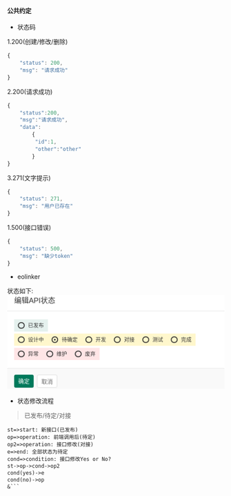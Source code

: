 #### 公共约定

- 状态码  

1.200(创建/修改/删除)  
```js
{
    "status": 200,
    "msg": "请求成功"
}
```
2.200(请求成功)
```js
{   
    "status":200,
    "msg":"请求成功",
    "data":
        {
         "id":1,
         "other":"other"
        }
}
```
3.271(文字提示)
```js
{
    "status": 271,
    "msg": "用户已存在"
}
```
1.500(接口错误)  
```js
{
    "status": 500,
    "msg": "缺少token"
}
```

- eolinker  

状态如下:  
![状态](../img/eolinker_status.png)  

- 状态修改流程  
> 已发布/待定/对接  

```flow
st=>start: 新接口(已发布)
op=>operation: 前端调用后(待定)
op2=>operation: 接口修改(对接)
e=>end: 全部状态为待定
cond=>condition: 接口修改Yes or No?
st->op->cond->op2
cond(yes)->e
cond(no)->op
&```